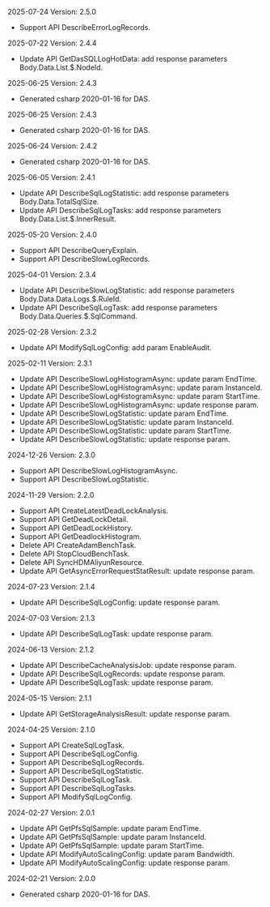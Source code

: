 2025-07-24 Version: 2.5.0
- Support API DescribeErrorLogRecords.


2025-07-22 Version: 2.4.4
- Update API GetDasSQLLogHotData: add response parameters Body.Data.List.$.NodeId.


2025-06-25 Version: 2.4.3
- Generated csharp 2020-01-16 for DAS.

2025-06-25 Version: 2.4.3
- Generated csharp 2020-01-16 for DAS.

2025-06-24 Version: 2.4.2
- Generated csharp 2020-01-16 for DAS.

2025-06-05 Version: 2.4.1
- Update API DescribeSqlLogStatistic: add response parameters Body.Data.TotalSqlSize.
- Update API DescribeSqlLogTasks: add response parameters Body.Data.List.$.InnerResult.


2025-05-20 Version: 2.4.0
- Support API DescribeQueryExplain.
- Support API DescribeSlowLogRecords.


2025-04-01 Version: 2.3.4
- Update API DescribeSlowLogStatistic: add response parameters Body.Data.Data.Logs.$.RuleId.
- Update API DescribeSqlLogTask: add response parameters Body.Data.Queries.$.SqlCommand.


2025-02-28 Version: 2.3.2
- Update API ModifySqlLogConfig: add param EnableAudit.


2025-02-11 Version: 2.3.1
- Update API DescribeSlowLogHistogramAsync: update param EndTime.
- Update API DescribeSlowLogHistogramAsync: update param InstanceId.
- Update API DescribeSlowLogHistogramAsync: update param StartTime.
- Update API DescribeSlowLogHistogramAsync: update response param.
- Update API DescribeSlowLogStatistic: update param EndTime.
- Update API DescribeSlowLogStatistic: update param InstanceId.
- Update API DescribeSlowLogStatistic: update param StartTime.
- Update API DescribeSlowLogStatistic: update response param.


2024-12-26 Version: 2.3.0
- Support API DescribeSlowLogHistogramAsync.
- Support API DescribeSlowLogStatistic.


2024-11-29 Version: 2.2.0
- Support API CreateLatestDeadLockAnalysis.
- Support API GetDeadLockDetail.
- Support API GetDeadLockHistory.
- Support API GetDeadlockHistogram.
- Delete API CreateAdamBenchTask.
- Delete API StopCloudBenchTask.
- Delete API SyncHDMAliyunResource.
- Update API GetAsyncErrorRequestStatResult: update response param.


2024-07-23 Version: 2.1.4
- Update API DescribeSqlLogConfig: update response param.


2024-07-03 Version: 2.1.3
- Update API DescribeSqlLogTask: update response param.


2024-06-13 Version: 2.1.2
- Update API DescribeCacheAnalysisJob: update response param.
- Update API DescribeSqlLogRecords: update response param.
- Update API DescribeSqlLogTask: update response param.


2024-05-15 Version: 2.1.1
- Update API GetStorageAnalysisResult: update response param.


2024-04-25 Version: 2.1.0
- Support API CreateSqlLogTask.
- Support API DescribeSqlLogConfig.
- Support API DescribeSqlLogRecords.
- Support API DescribeSqlLogStatistic.
- Support API DescribeSqlLogTask.
- Support API DescribeSqlLogTasks.
- Support API ModifySqlLogConfig.


2024-02-27 Version: 2.0.1
- Update API GetPfsSqlSample: update param EndTime.
- Update API GetPfsSqlSample: update param InstanceId.
- Update API GetPfsSqlSample: update param StartTime.
- Update API ModifyAutoScalingConfig: update param Bandwidth.
- Update API ModifyAutoScalingConfig: update response param.


2024-02-21 Version: 2.0.0
- Generated csharp 2020-01-16 for DAS.


